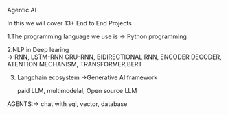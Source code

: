 Agentic AI

In this we will cover 13+ End to End Projects

1.The programming language we use is 
    -> Python programming

2.NLP in Deep learing  
    -> RNN, LSTM-RNN GRU-RNN, BIDIRECTIONAL RNN, ENCODER DECODER, ATENTION MECHANISM, TRANSFORMER,BERT 

3. Langchain ecosystem ->Generative AI framework

    paid LLM, multimodelal, Open source LLM

AGENTS:-> chat with sql, vector, database 
